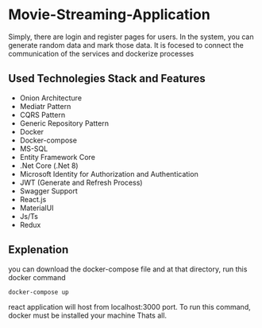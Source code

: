 # Movie-Streaming-Application

Simply, there are login and register pages for users. In the system, you can generate random data and mark those data. It is focesed to connect the communication of the services and dockerize processes

## Used Technolegies Stack and Features

- Onion Architecture
- Mediatr Pattern
- CQRS Pattern
- Generic Repository Pattern
- Docker
- Docker-compose
- MS-SQL
- Entity Framework Core
- .Net Core (.Net 8)
- Microsoft Identity for Authorization and Authentication
- JWT (Generate and Refresh Process)
- Swagger Support
- React.js
- MaterialUI
- Js/Ts
- Redux

  
## Explenation 

you can download the docker-compose file and at that directory, run this docker command
```bash 
docker-compose up
```
react application will host from localhost:3000 port.
To run this command, docker must be installed your machine
  Thats all.
